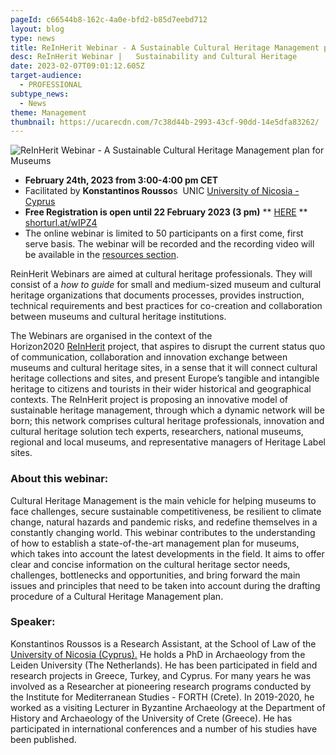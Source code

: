 ```yaml
---
pageId: c66544b8-162c-4a0e-bfd2-b85d7eebd712
layout: blog
type: news
title: ReInHerit Webinar - A Sustainable Cultural Heritage Management plan for Museums
desc: ReInHerit Webinar |   Sustainability and Cultural Heritage
date: 2023-02-07T09:01:12.605Z
target-audience:
  - PROFESSIONAL
subtype_news:
  - News
theme: Management
thumbnail: https://ucarecdn.com/7c38d44b-2993-43cf-90dd-14e5dfa83262/
---
```

![ReInHerit Webinar - A Sustainable Cultural Heritage Management plan for Museums](https://ucarecdn.com/1764ea45-f971-48a8-b574-4881abad8c5b/ "ReInHerit Webinar - A Sustainable Cultural Heritage Management plan for Museums")

* **February 24th, 2023 from 3:00-4:00 pm CET** 
* Facilitated by **Konstantinos Rousso**s  UNIC [University of Nicosia -  ](https://www.unic.ac.cy)[Cyprus](https://www.unic.ac.cy)
* **Free Registration is open until 22 February 2023 (3 pm)** \*\* [HERE](https://docs.google.com/forms/d/e/1FAIpQLSdVPgq0g1XyF58uPm6A2bHp3rW0f9JjkMRwyD9V6DMC_z2jXA/viewform) \*\*\
  [shorturl.at/wIPZ4](http://shorturl.at/wIPZ4)
* The online webinar is limited to 50 participants on a first come, first serve basis. The webinar will be recorded and the recording video will be available in the [resources section](https://reinherit-hub.eu/webinars).

ReinHerit Webinars are aimed at cultural heritage professionals. They will consist of a *how to guide* for small and medium-sized museum and cultural heritage organizations that documents processes, provides instruction, technical requirements and best practices for co-creation and collaboration between museums and cultural heritage institutions.

The Webinars are organised in the context of the  Horizon2020 [ReInHerit](https://www.reinherit.eu) project, that aspires to disrupt the current status quo of communication, collaboration and innovation exchange between museums and cultural heritage sites, in a sense that it will connect cultural heritage collections and sites, and present Europe’s tangible and intangible heritage to citizens and tourists in their wider historical and geographical contexts. The ReInHerit project is proposing an innovative model of sustainable heritage management, through which a dynamic network will be born; this network comprises cultural heritage professionals, innovation and cultural heritage solution tech experts, researchers, national museums, regional and local museums, and representative managers of Heritage Label sites. 

### About this webinar:

Cultural Heritage Management is the main vehicle for helping museums to face challenges, secure sustainable competitiveness, be resilient to climate change, natural hazards and pandemic risks, and redefine themselves in a constantly changing world. This webinar contributes to the understanding of how to establish a state-of-the-art management plan for museums, which takes into account the latest developments in the field. It aims to offer clear and concise information on the cultural heritage sector needs, challenges, bottlenecks and opportunities, and bring forward the main issues and principles that need to be taken into account during the drafting procedure of a Cultural Heritage Management plan. 

### Speaker:

Konstantinos Roussos is a Research Assistant, at the School of Law of the [University of Nicosia (Cyprus).](https://www.unic.ac.cy) He holds a PhD in Archaeology from the Leiden University (The Netherlands). He has been participated in field and research projects in Greece, Turkey, and Cyprus. For many years he was involved as a Researcher at pioneering research programs conducted by the Institute for Mediterranean Studies - FORTH (Crete). In 2019-2020, he worked as a visiting Lecturer in Byzantine Archaeology at the Department of History and Archaeology of the University of Crete (Greece). He has participated in international conferences and a number of his studies have been published.
